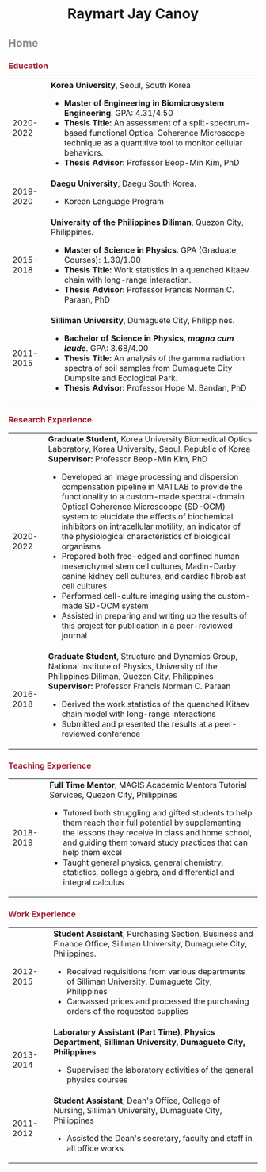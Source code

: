 <p align='center'>
  <h1 align='center'>
    Raymart Jay Canoy<br>
  </h1>
</p>
<p>
  <h2 style="color: rgb(138,139,140)">
    Home
  </h2>
  <p>
    <h3 style="color: rgb(163,31,52)">
      Education
    </h3>
      <table style="width:100%">
        <tr>
          <td>2020-2022</td>
          <td><b>Korea University</b>, Seoul, South Korea
          <ul>
            <li><b>Master of Engineering in Biomicrosystem Engineering</b>. GPA: 4.31/4.50</li>
            <li><b>Thesis Title:</b> An assessment of a split-spectrum-based functional Optical Coherence Microscope technique as a quantitive tool to monitor cellular behaviors.</li>
            <li><b>Thesis Advisor:</b> Professor Beop-Min Kim, PhD</li>
          </ul>
          </td>
        </tr>
        <tr>
          <td>2019-2020</td>
          <td><b>Daegu University</b>, Daegu South Korea.
            <ul>
              <li>Korean Language Program</li>
            </ul>
          </td>
        </tr>
        <tr>
          <td>2015-2018</td>
          <td><b>University of the Philippines Diliman</b>, Quezon City, Philippines.
            <ul>
              <li><b>Master of Science in Physics</b>. GPA (Graduate Courses): 1.30/1.00</li>
              <li><b>Thesis Title:</b> Work statistics in a quenched Kitaev chain with long-range interaction.</li>
              <li><b>Thesis Advisor:</b> Professor Francis Norman C. Paraan, PhD</li>
            </ul>
          </td>
        </tr>
        <tr>
          <td>2011-2015</td>
          <td><b>Silliman University</b>, Dumaguete City, Philippines.
            <ul>
              <li><b>Bachelor of Science in Physics, <i>magna cum laude</i></b>. GPA: 3.68/4.00</li>
              <li><b>Thesis Title:</b> An analysis of the gamma radiation spectra of soil samples from Dumaguete City Dumpsite and Ecological Park.</li>
              <li><b>Thesis Advisor:</b> Professor Hope M. Bandan, PhD</li>
            </ul>
          </td>
        </tr>
      </table>
  </p>
  <p>
    <h3 style="color: rgb(163,31,52)">
      Research Experience
    </h3>
      <table style="width:100%">
        <tr>
          <td>2020-2022</td>
          <td><b>Graduate Student</b>, Korea University Biomedical Optics Laboratory, Korea University, Seoul, Republic of Korea<br>
          <b>Supervisor:</b> Professor Beop-Min Kim, PhD
          <ul>
          <li>Developed an image processing and dispersion compensation pipeline in MATLAB to provide the functionality to a custom-made spectral-domain Optical Coherence Microscoope (SD-OCM) system to elucidate the effects of biochemical inhibitors on intracellular motility, an indicator of the physiological characteristics of biological organisms</li>
          <li>Prepared both free-edged and confined human mesenchymal stem cell cultures, Madin-Darby canine kidney cell cultures, and cardiac fibroblast cell cultures</li>
          <li>Performed cell-culture imaging using the custom-made SD-OCM system</li>
          <li>Assisted in preparing and writing up the results of this project for publication in a peer-reviewed journal</li>
          </ul>
          </td>
        </tr>
        <tr>
          <td>2016-2018</td>
          <td><b>Graduate Student</b>, Structure and Dynamics Group, National Institute of Physics, University of the Philippines Diliman, Quezon City, Philippines<br>
          <b>Supervisor:</b> Professor Francis Norman C. Paraan
          <ul>
          <li>Derived the work statistics of the quenched Kitaev chain model with long-range interactions</li>
          <li>Submitted and presented the results at a peer-reviewed conference</li>
          </ul>
          </td>
        </tr>
      </table>
  </p>
  <p>
    <h3 style="color: rgb(163, 31, 52)">
      Teaching Experience
    </h3>
      <table style="width:100%">
        <tr>
        <td>2018-2019</td>
        <td><b>Full Time Mentor</b>, MAGIS Academic Mentors Tutorial Services, Quezon City, Philippines
        <ul>
        <li>Tutored both struggling and gifted students to help them reach their full potential by supplementing the lessons they receive in class and home school, and guiding them toward study practices that can help them excel</li>
        <li>Taught general physics, general chemistry, statistics, college algebra, and differential and integral calculus</li>
        </ul>
        </td>
        </tr>
      </table>
  </p>
  <p>
    <h3 style="color: rgb(163, 31, 52)">
      Work Experience
    </h3>
      <table style="width:100%">
        <tr>
        <td>2012-2015</td>
        <td><b>Student Assistant</b>, Purchasing Section, Business and Finance Office, Silliman University, Dumaguete City, Philippines.
        <ul>
        <li>Received requisitions from various departments of Silliman University, Dumaguete City, Philippines</li>
        <li>Canvassed prices and processed the purchasing orders of the requested supplies</li>
        </ul>
        </td>
        </tr>
        <tr>
        <td>2013-2014</td>
        <td><b>Laboratory Assistant (Part Time), Physics Department, Silliman University, Dumaguete City, Philippines</b>
        <ul>
        <li>Supervised the laboratory activities of the general physics courses</li>
        </ul>
        </td>
        </tr>
        <tr>
        <td>2011-2012</td>
        <td><b>Student Assistant</b>, Dean's Office, College of Nursing, Silliman University, Dumaguete City, Philippines
        <ul>
        <li>Assisted the Dean's secretary, faculty and staff in all office works</li>
        </ul>
        </td>
        </tr>
      </table>
  </p>
</p>
<p>
</p>
